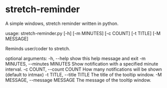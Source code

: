 # stretch-reminder
A simple windows, stretch reminder written in python.


usage: stretch-reminder.py [-h] [-m MINUTES] [-c COUNT] [-t TITLE]
                           [-M MESSAGE]

Reminds user/coder to stretch.

optional arguments:
  -h, --help            show this help message and exit
  -m MINUTES, --minutes MINUTES
                        Show notification with a specified minute interval.
  -c COUNT, --count COUNT
                        How many notifications will be shown (default to
                        intmax)
  -t TITLE, --title TITLE
                        The title of the tooltip window.
  -M MESSAGE, --message MESSAGE
                        The message of the tooltip window.
